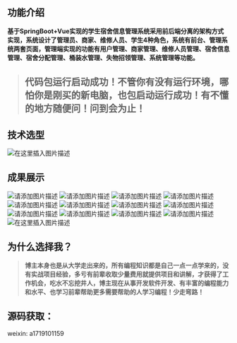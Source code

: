 ## 功能介绍
**基于SpringBoot+Vue实现的学生宿舍信息管理系统采用前后端分离的架构方式实现，系统设计了管理员、商家、维修人员、学生4种角色，系统有前台、管理系统两套页面，管理端实现的功能有用户管理、商家管理、维修人员管理、宿舍信息管理、宿舍分配管理、桶装水管理、失物招领管理、系统管理等功能。**

> ## 代码包运行启动成功！不管你有没有运行环境，哪怕你是刚买的新电脑，也包启动运行成功！有不懂的地方随便问！问到会为止！

## 技术选型
![在这里插入图片描述](https://i-blog.csdnimg.cn/direct/2b2076cdec7c47799ffb526992fb219f.png)
## 成果展示
![请添加图片描述](https://i-blog.csdnimg.cn/direct/81efaa3777504b5292cf996df4aca07a.png)
![请添加图片描述](https://i-blog.csdnimg.cn/direct/861715044f0c47e998dfe926d3b539cc.png)
![请添加图片描述](https://i-blog.csdnimg.cn/direct/a64280eb2985400ea6c54105a0945ba7.png)
![请添加图片描述](https://i-blog.csdnimg.cn/direct/ed1276772b4e48b8bbd49c8bcf9d5742.png)
![请添加图片描述](https://i-blog.csdnimg.cn/direct/444cbbfd175d4261a52a483015350cce.png)
![请添加图片描述](https://i-blog.csdnimg.cn/direct/8e0dbda6bcd04f3d898d53c3b99c1812.png)
![请添加图片描述](https://i-blog.csdnimg.cn/direct/b1b0283ab6994d29ae470c4cf798e06a.png)
![请添加图片描述](https://i-blog.csdnimg.cn/direct/45af39303fd54e98b30097c4e9df5ecb.png)
![请添加图片描述](https://i-blog.csdnimg.cn/direct/6ddfc2ed595b46e2822651cc8737f1c8.png)
![请添加图片描述](https://i-blog.csdnimg.cn/direct/d54b9caae05f46ab9796035af3bebeeb.png)
![请添加图片描述](https://i-blog.csdnimg.cn/direct/b68162f4668a4c8490abef3d5466ff6a.png)
![请添加图片描述](https://i-blog.csdnimg.cn/direct/0d942833ed0a42929e8836bf75bad1d3.png)
![在这里插入图片描述](https://i-blog.csdnimg.cn/direct/0ac497af7ba8499b89a9af95b1cd1140.png)
## 为什么选择我？

> **博主本身也是从大学走出来的，所有编程知识都是自己一点一点学来的，没有实战项目经验，多亏有前辈收取少量费用就提供项目和讲解，才获得了工作机会，吃水不忘挖井人，博主现在从事开发软件开发、有丰富的编程能力和水平、也学习前辈帮助更多需要帮助的人学习编程！少走弯路！**

## 源码获取：

weixin:  a1719101159
